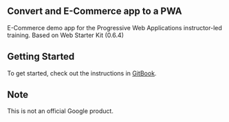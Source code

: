 ## Convert and E-Commerce app to a PWA

E-Commerce demo app for the Progressive Web Applications instructor-led
training. Based on Web Starter Kit (0.6.4)

## Getting Started

To get started, check out the instructions in
[GitBook](https://google-developer-training.gitbooks.io/progressive-web-apps-ilt-codelabs/content/docs/e-commerce-lab-1-create-a-service-worker.html).

## Note

This is not an official Google product.

